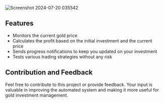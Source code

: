 ![Screenshot 2024-07-20 035542](https://github.com/user-attachments/assets/8a17745a-b1ed-4ad5-a583-60280ca41a94)

<h2>Features</h2>
<ul>
  <li>Monitors the current gold price</li>
  <li>Calculates the profit based on the initial investment and the current price</li>
  <li>Sends progress notifications to keep you updated on your investment</li>
  <li>Tests various trading strategies without any risk</li>
</ul>

<h2>Contribution and Feedback</h2>
<p>Feel free to contribute to this project or provide feedback. Your input is valuable in improving the automated system and making it more useful for gold investment management.</p>
